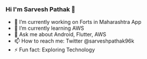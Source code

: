 ### Hi I'm Sarvesh Pathak 👋


- 🔭 I’m currently working on Forts in Maharashtra App
- 🌱 I’m currently learning AWS 
- 💬 Ask me about Android, Flutter, AWS
- 📫 How to reach me: Twitter @sarveshpathak96k
- ⚡ Fun fact: Exploring Technology

